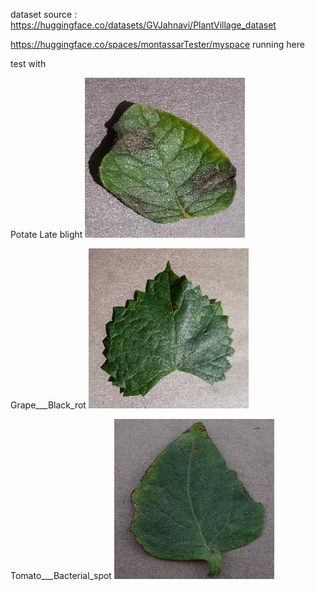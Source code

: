 dataset source : https://huggingface.co/datasets/GVJahnavi/PlantVillage_dataset


https://huggingface.co/spaces/montassarTester/myspace     running here  

test with 
 
Potate Late blight
![alt text](<image (3).JPG>)  

 Grape___Black_rot
![alt text](<image (12).JPG>)

 Tomato___Bacterial_spot
![alt text](<image (10).JPG>) 




